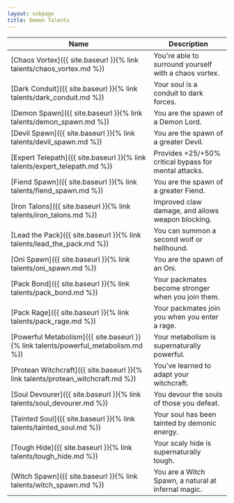 ```yaml
---
layout: subpage
title: Demon Talents
---
```


Name                                                                               | Description
---                                                                                | ---
[Chaos Vortex]({{ site.baseurl }}{% link talents/chaos_vortex.md %})               | You're able to surround yourself with a chaos vortex.
[Dark Conduit]({{ site.baseurl }}{% link talents/dark_conduit.md %})               | Your soul is a conduit to dark forces.
[Demon Spawn]({{ site.baseurl }}{% link talents/demon_spawn.md %})                 | You are the spawn of a Demon Lord.
[Devil Spawn]({{ site.baseurl }}{% link talents/devil_spawn.md %})                 | You are the spawn of a greater Devil.
[Expert Telepath]({{ site.baseurl }}{% link talents/expert_telepath.md %})         | Provides +25/+50% critical bypass for mental attacks.
[Fiend Spawn]({{ site.baseurl }}{% link talents/fiend_spawn.md %})                 | You are the spawn of a greater Fiend.
[Iron Talons]({{ site.baseurl }}{% link talents/iron_talons.md %})                 | Improved claw damage, and allows weapon blocking.
[Lead the Pack]({{ site.baseurl }}{% link talents/lead_the_pack.md %})             | You can summon a second wolf or hellhound.
[Oni Spawn]({{ site.baseurl }}{% link talents/oni_spawn.md %})                     | You are the spawn of an Oni.
[Pack Bond]({{ site.baseurl }}{% link talents/pack_bond.md %})                     | Your packmates become stronger when you join them.
[Pack Rage]({{ site.baseurl }}{% link talents/pack_rage.md %})                     | Your packmates join you when you enter a rage.
[Powerful Metabolism]({{ site.baseurl }}{% link talents/powerful_metabolism.md %}) | Your metabolism is supernaturally powerful.
[Protean Witchcraft]({{ site.baseurl }}{% link talents/protean_witchcraft.md %})   | You've learned to adapt your witchcraft.
[Soul Devourer]({{ site.baseurl }}{% link talents/soul_devourer.md %})             | You devour the souls of those you defeat.
[Tainted Soul]({{ site.baseurl }}{% link talents/tainted_soul.md %})               | Your soul has been tainted by demonic energy.
[Tough Hide]({{ site.baseurl }}{% link talents/tough_hide.md %})                   | Your scaly hide is supernaturally tough.
[Witch Spawn]({{ site.baseurl }}{% link talents/witch_spawn.md %})                 | You are a Witch Spawn, a natural at infernal magic.
